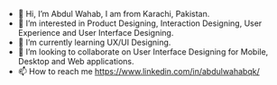 - 👋 Hi, I’m Abdul Wahab, I am from Karachi, Pakistan.
- 👀 I’m interested in Product Designing, Interaction Designing, User Experience and User Interface Designing.
- 🌱 I’m currently learning UX/UI Designing.
- 💞️ I’m looking to collaborate on User Interface Designing for Mobile, Desktop and Web applications.
- 📫 How to reach me https://www.linkedin.com/in/abdulwahabqk/

<!---
abdulwahabqk/abdulwahabqk is a ✨ special ✨ repository because its `README.md` (this file) appears on your GitHub profile.
You can click the Preview link to take a look at your changes.
--->

